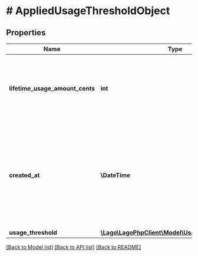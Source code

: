 # # AppliedUsageThresholdObject

## Properties

Name | Type | Description | Notes
------------ | ------------- | ------------- | -------------
**lifetime_usage_amount_cents** | **int** | The amount of usage in cents that has been accumulated over the lifetime of the subscription. |
**created_at** | **\DateTime** | The date and time when the lifetime usage was computed. It is expressed in UTC format according to the ISO 8601 datetime standard. |
**usage_threshold** | [**\Lago\LagoPhpClient\Model\UsageThresholdObject**](UsageThresholdObject.md) |  |

[[Back to Model list]](../../README.md#models) [[Back to API list]](../../README.md#endpoints) [[Back to README]](../../README.md)
